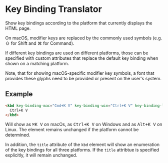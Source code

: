 # Key Binding Translator

Show key bindings according to the platform that currently displays the HTML page.

On macOS, modifier keys are replaced by the commonly used symbols (e.g. &#x21e7; for Shift and &#x2318; for Command).

If different key bindings are used on different platforms, those can be specified with custom attributes that replace the default key binding when shown on a matching platform.

Note, that for showing macOS-specific modifier key symbols, a font that provides these glyphs need to be provided or present on the user's system.

## Example
```html
<kbd key-binding-mac="Cmd+K V" key-binding-win="Ctrl+K V" key-binding-linux="Alt+K V">
  Ctrl+K V
</kbd>
```
Will show as <kbd>⌘K V</kbd> on macOs, as <kbd>Ctrl+K V</kbd> on Windows and as <kbd>Alt+K V</kbd> on Linux.
The element remains unchanged if the platform cannot be determined.

In addition, the `title` attribute of the `kbd` element will show an enumeration of the key bindings for all three platforms. If the `title` attribtue is specified explicitly, it will remain unchanged.
